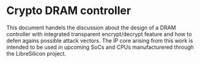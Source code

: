 # Crypto DRAM controller
This document handels the discussion about the design of a DRAM controller with integrated transparent
encrypt/decrypt feature and how to defen agains possible attack vectors.
The IP core arising from this work is intended to be used in upcoming SoCs and CPUs manufacturered
through the LibreSilicon project.
